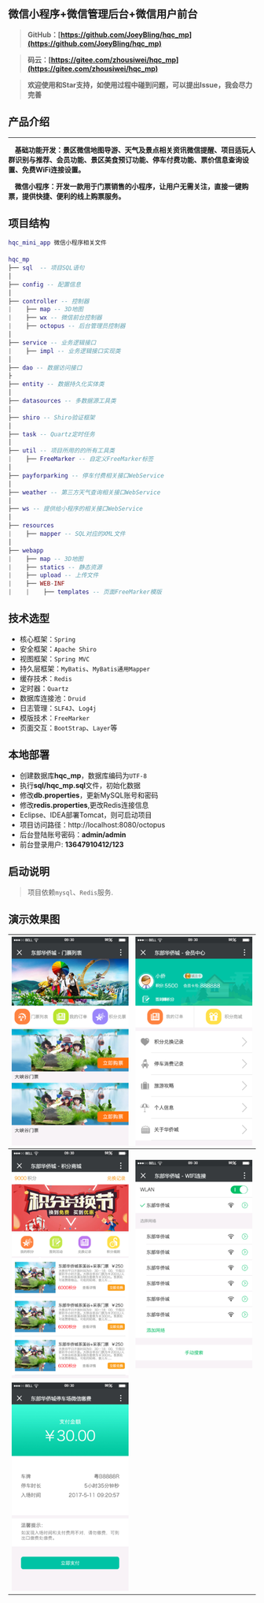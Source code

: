 ## 微信小程序+微信管理后台+微信用户前台

> **GitHub：[https://github.com/JoeyBling/hqc_mp](https://github.com/JoeyBling/hqc_mp)**

> **码云：[https://gitee.com/zhousiwei/hqc_mp](https://gitee.com/zhousiwei/hqc_mp)**

> **欢迎使用和Star支持，如使用过程中碰到问题，可以提出Issue，我会尽力完善**

## 产品介绍
-----------------------------------
**&#160;&#160;&#160;&#160;基础功能开发：景区微信地图导游、天气及景点相关资讯微信提醒、项目适玩人群识别与推荐、会员功能、景区美食预订功能、停车付费功能、票价信息查询设置、免费WiFi连接设置。**

**&#160;&#160;&#160;&#160;微信小程序：开发一款用于门票销售的小程序，让用户无需关注，直接一键购票，提供快捷、便利的线上购票服务。**

## 项目结构
```lua
hqc_mini_app 微信小程序相关文件

hqc_mp
├── sql  -- 项目SQL语句
│
├── config -- 配置信息
│
├── controller -- 控制器
|    ├── map -- 3D地图
|    ├── wx -- 微信前台控制器
|    ├── octopus -- 后台管理员控制器
│
├── service -- 业务逻辑接口
|    ├── impl -- 业务逻辑接口实现类
│
├── dao -- 数据访问接口
├
├── entity -- 数据持久化实体类
│
├── datasources -- 多数据源工具类
│
├── shiro -- Shiro验证框架
│
├── task -- Quartz定时任务
│
├── util -- 项目所用的的所有工具类
|    ├── FreeMarker -- 自定义FreeMarker标签
│
├── payforparking -- 停车付费相关接口WebService
│
├── weather -- 第三方天气查询相关接口WebService
│
├── ws -- 提供给小程序的相关接口WebService
│
├── resources
|    ├── mapper -- SQL对应的XML文件
│
├── webapp
|    ├── map -- 3D地图
|    ├── statics -- 静态资源
|    ├── upload -- 上传文件
|    ├── WEB-INF
|    |    ├── templates -- 页面FreeMarker模版
```

## 技术选型
- 核心框架：`Spring`
- 安全框架：`Apache Shiro`
- 视图框架：`Spring MVC`
- 持久层框架：`MyBatis`、`MyBatis通用Mapper`
- 缓存技术：`Redis`
- 定时器：`Quartz`
- 数据库连接池：`Druid`
- 日志管理：`SLF4J`、`Log4j`
- 模版技术：`FreeMarker`
- 页面交互：`BootStrap`、`Layer`等

## 本地部署
- 创建数据库**hqc_mp**，数据库编码为`UTF-8`
- 执行**sql/hqc_mp.sql**文件，初始化数据
- 修改**db.properties**，更新MySQL账号和密码
- 修改**redis.properties**,更改Redis连接信息
- Eclipse、IDEA部署Tomcat，则可启动项目
- 项目访问路径：http://localhost:8080/octopus
- 后台登陆账号密码：**admin/admin**
- 前台登录用户: **13647910412/123**

## 启动说明

> 项目依赖`mysql`、`Redis`服务.

## 演示效果图
| ![在线购票](./screenshots/在线购票.png) | ![会员中心](./screenshots/会员中心.png) |
| :---: | :---: |
| ![积分商城](./screenshots/积分商城.png) | ![WIFI连接](./screenshots/WIFI连接.png) |
| ![停车付费](./screenshots/停车付费.png) |  |